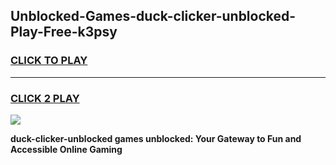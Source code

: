 
## Unblocked-Games-duck-clicker-unblocked-Play-Free-k3psy
<h3>
<a href="https://premium76.site?title=duck-clicker-unblocked&ref=12A">CLICK TO PLAY</a></h3>
<hr>

<h3>
<a href="https://premium76.site?title=duck-clicker-unblocked&ref=12A">CLICK 2 PLAY</a>
  
</h3>

<a href="https://premium76.site?title=duck-clicker-unblocked&ref=12A"><img src="https://clearcache.store/games.png"></a>


**duck-clicker-unblocked games unblocked: Your Gateway to Fun and Accessible Online Gaming**
